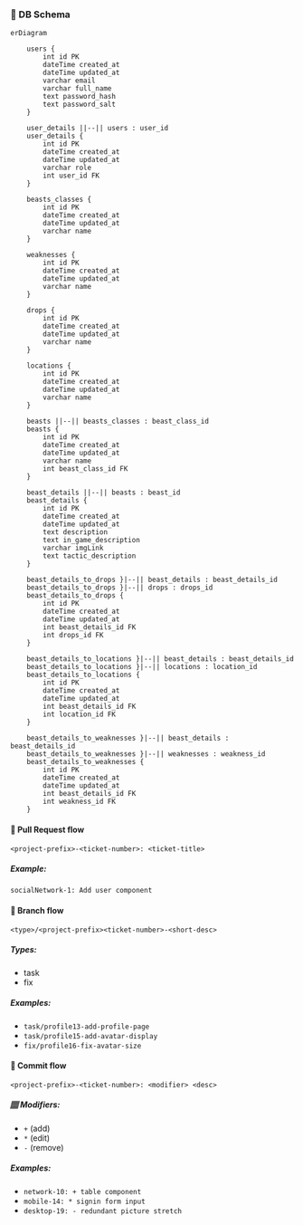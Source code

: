
### 📕 DB Schema

```mermaid
erDiagram

    users {
        int id PK
        dateTime created_at
        dateTime updated_at
        varchar email
        varchar full_name
        text password_hash
        text password_salt
    }
    
    user_details ||--|| users : user_id
    user_details {
        int id PK
        dateTime created_at
        dateTime updated_at
        varchar role    
        int user_id FK
    }

    beasts_classes {
        int id PK
        dateTime created_at
        dateTime updated_at
        varchar name
    }
    
    weaknesses {
        int id PK
        dateTime created_at
        dateTime updated_at
        varchar name
    }
    
    drops {
        int id PK
        dateTime created_at
        dateTime updated_at
        varchar name
    }
    
    locations {
        int id PK
        dateTime created_at
        dateTime updated_at
        varchar name
    }
    
    beasts ||--|| beasts_classes : beast_class_id
    beasts {
        int id PK
        dateTime created_at
        dateTime updated_at
        varchar name
        int beast_class_id FK
    }
    
    beast_details ||--|| beasts : beast_id
    beast_details {
        int id PK
        dateTime created_at
        dateTime updated_at
        text description
        text in_game_description
        varchar imgLink
        text tactic_description
    }
    
    beast_details_to_drops }|--|| beast_details : beast_details_id
    beast_details_to_drops }|--|| drops : drops_id
    beast_details_to_drops {
        int id PK
        dateTime created_at
        dateTime updated_at
        int beast_details_id FK
        int drops_id FK
    }
    
    beast_details_to_locations }|--|| beast_details : beast_details_id
    beast_details_to_locations }|--|| locations : location_id
    beast_details_to_locations {
        int id PK
        dateTime created_at
        dateTime updated_at
        int beast_details_id FK
        int location_id FK
    }
    
    beast_details_to_weaknesses }|--|| beast_details : beast_details_id
    beast_details_to_weaknesses }|--|| weaknesses : weakness_id
    beast_details_to_weaknesses {
        int id PK
        dateTime created_at
        dateTime updated_at
        int beast_details_id FK
        int weakness_id FK
    }

```

#### 🗽 Pull Request flow

```
<project-prefix>-<ticket-number>: <ticket-title>
```

##### Example:

`socialNetwork-1: Add user component`

#### 🌿 Branch flow

```
<type>/<project-prefix><ticket-number>-<short-desc>
```

##### Types:

- task
- fix

##### Examples:

- `task/profile13-add-profile-page`
- `task/profile15-add-avatar-display`
- `fix/profile16-fix-avatar-size`

#### 🍕 Commit flow

```
<project-prefix>-<ticket-number>: <modifier> <desc>
```

##### 🏽 Modifiers:

- `+` (add)
- `*` (edit)
- `-` (remove)

##### Examples:

- `network-10: + table component`
- `mobile-14: * signin form input`
- `desktop-19: - redundant picture stretch`